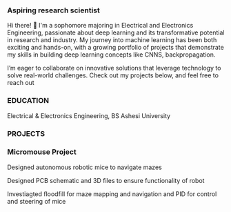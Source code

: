 ### Aspiring research scientist
Hi there! 👋 I'm a sophomore majoring in Electrical and Electronics Engineering, passionate about deep learning and its transformative potential in research and industry. My journey into machine learning has been both exciting and hands-on, with a growing portfolio of projects that demonstrate my skills in building deep learning concepts like CNNS, backpropagation.

I’m eager to collaborate on innovative solutions that leverage technology to solve real-world challenges. Check out my projects below, and feel free to reach out

### EDUCATION
Electrical & Electronics Engineering, BS
Ashesi University


### PROJECTS
### Micromouse Project
Designed autonomous robotic mice to navigate mazes

Designed PCB schematic and 3D files to ensure functionality of robot

Investiagted floodfill for maze mapping and navigation and PID for control and steering of mice 

